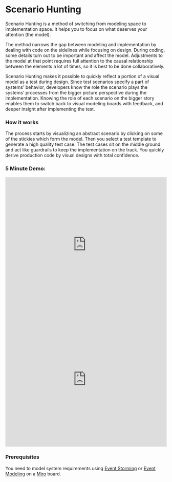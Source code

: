 # Scenario Hunting 
Scenario Hunting is a method of switching from modeling space to implementation space. It helps you to focus on what deserves your attention (the model).


The method narrows the gap between modeling and implementation by dealing with code on the sidelines while focusing on design.
During coding, some details turn out to be important and affect the model. Adjustments to the model at that point requires full attention to the causal relationship between the elements a lot of times, so it is best to be done collaboratively. 

Scenario Hunting makes it possible to quickly reflect a portion of a visual model as a test during design. Since test scenarios specify a part of systems' behavior, developers know the role the scenario plays the systems' processes from the bigger picture perspective during the implementation. Knowing the role of each scenario on the bigger story enables them to switch back to visual modeling boards with feedback, and deeper insight after implementing the test.

### How it works
The process starts by visualizing an abstract scenario by clicking on some of the stickies which form the model. Then you select a test template to generate a high quality test case. The test cases sit on the middle ground and act like guardrails to keep the implementation on the track. 
You quickly derive production code by visual designs with total confidence.

### 5 Minute Demo:

<!-- tabs:start -->
<!-- tab:Event Storming -->
<iframe style="width:100%" height="420" src="https://www.youtube.com/embed/Ou_TkeMsfXs" title="YouTube video player" frameborder="0" allow="accelerometer; autoplay; clipboard-write; encrypted-media; gyroscope; picture-in-picture" allowfullscreen></iframe>
<!-- tab:Event Modeling -->
<iframe style="width:100%" height="420" src="https://www.youtube.com/embed/mZI3s-hTQVo" title="YouTube video player" frameborder="0" allow="accelerometer; autoplay; clipboard-write; encrypted-media; gyroscope; picture-in-picture" allowfullscreen></iframe>
<!-- tabs:end -->


### Prerequisites
You need to model system requirements using [Event Storming](https://en.wikipedia.org/wiki/Event_storming) or [Event Modeling](https://eventmodeling.org/) on a [Miro](https://miro.com) board.


